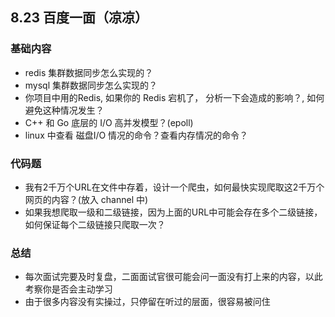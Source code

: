 ## 8.23 百度一面（凉凉）
### 基础内容
- redis 集群数据同步怎么实现的？
- mysql 集群数据同步怎么实现的？
- 你项目中用的Redis, 如果你的 Redis 宕机了， 分析一下会造成的影响？, 如何避免这种情况发生？
- C++ 和 Go 底层的 I/O 高并发模型？(epoll)
- linux 中查看 磁盘I/O 情况的命令？查看内存情况的命令？

### 代码题
- 我有2千万个URL在文件中存着，设计一个爬虫，如何最快实现爬取这2千万个网页的内容？(放入 channel 中)
- 如果我想爬取一级和二级链接，因为上面的URL中可能会存在多个二级链接，如何保证每个二级链接只爬取一次？

### 总结
- 每次面试完要及时复盘，二面面试官很可能会问一面没有打上来的内容，以此考察你是否会主动学习
- 由于很多内容没有实操过，只停留在听过的层面，很容易被问住
